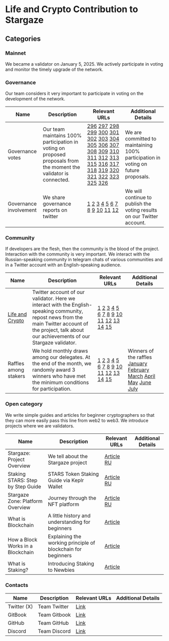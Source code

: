 # Life and Crypto Contribution to Stargaze

## Categories

### Mainnet

We became a validator on January 5, 2025. We actively participate in voting and monitor the timely upgrade of the network.
                                                                                                                
### Governance

Our team considers it very important to participate in voting on the development of the network.

| Name                   | Description                                                                             | Relevant URLs | Additional Details |
| ---------------------- | --------------------------------------------------------------------------------------- | ------------- | ------------------ |
| Governance votes       | Our team maintains 100% participation in voting on proposed proposals from the moment the validator is connected. | [296](https://validator.keplr.app/vote/stargaze/296/starsvaloper1ghrj4utqa849kxfkcau4mwt8s0txgrt99ddgyz) [297](https://validator.keplr.app/vote/stargaze/297/starsvaloper1ghrj4utqa849kxfkcau4mwt8s0txgrt99ddgyz) [298](https://validator.keplr.app/vote/stargaze/298/starsvaloper1ghrj4utqa849kxfkcau4mwt8s0txgrt99ddgyz) [299](https://validator.keplr.app/vote/stargaze/299/starsvaloper1ghrj4utqa849kxfkcau4mwt8s0txgrt99ddgyz) [300](https://validator.keplr.app/vote/stargaze/300/starsvaloper1ghrj4utqa849kxfkcau4mwt8s0txgrt99ddgyz) [301](https://validator.keplr.app/vote/stargaze/301/starsvaloper1ghrj4utqa849kxfkcau4mwt8s0txgrt99ddgyz) [302](https://validator.keplr.app/vote/stargaze/302/starsvaloper1ghrj4utqa849kxfkcau4mwt8s0txgrt99ddgyz) [303](https://validator.keplr.app/vote/stargaze/303/starsvaloper1ghrj4utqa849kxfkcau4mwt8s0txgrt99ddgyz) [304](https://validator.keplr.app/vote/stargaze/304/starsvaloper1ghrj4utqa849kxfkcau4mwt8s0txgrt99ddgyz) [305](https://validator.keplr.app/vote/stargaze/305/starsvaloper1ghrj4utqa849kxfkcau4mwt8s0txgrt99ddgyz) [306](https://validator.keplr.app/vote/stargaze/306/starsvaloper1ghrj4utqa849kxfkcau4mwt8s0txgrt99ddgyz) [307](https://validator.keplr.app/vote/stargaze/307/starsvaloper1ghrj4utqa849kxfkcau4mwt8s0txgrt99ddgyz) [308](https://validator.keplr.app/vote/stargaze/308/starsvaloper1ghrj4utqa849kxfkcau4mwt8s0txgrt99ddgyz) [309](https://validator.keplr.app/vote/stargaze/309/starsvaloper1ghrj4utqa849kxfkcau4mwt8s0txgrt99ddgyz) [310](https://validator.keplr.app/vote/stargaze/310/starsvaloper1ghrj4utqa849kxfkcau4mwt8s0txgrt99ddgyz) [311](https://validator.keplr.app/vote/stargaze/311/starsvaloper1ghrj4utqa849kxfkcau4mwt8s0txgrt99ddgyz) [312](https://validator.keplr.app/vote/stargaze/312/starsvaloper1ghrj4utqa849kxfkcau4mwt8s0txgrt99ddgyz) [313](https://validator.keplr.app/vote/stargaze/313/starsvaloper1ghrj4utqa849kxfkcau4mwt8s0txgrt99ddgyz) [315](https://validator.keplr.app/vote/stargaze/315/starsvaloper1ghrj4utqa849kxfkcau4mwt8s0txgrt99ddgyz) [316](https://validator.keplr.app/vote/stargaze/316/starsvaloper1ghrj4utqa849kxfkcau4mwt8s0txgrt99ddgyz) [317](https://validator.keplr.app/vote/stargaze/317/starsvaloper1ghrj4utqa849kxfkcau4mwt8s0txgrt99ddgyz) [318](https://validator.keplr.app/vote/stargaze/318/starsvaloper1ghrj4utqa849kxfkcau4mwt8s0txgrt99ddgyz) [319](https://validator.keplr.app/vote/stargaze/319/starsvaloper1ghrj4utqa849kxfkcau4mwt8s0txgrt99ddgyz) [320](https://validator.keplr.app/vote/stargaze/320/starsvaloper1ghrj4utqa849kxfkcau4mwt8s0txgrt99ddgyz) [321](https://validator.keplr.app/vote/stargaze/321/starsvaloper1ghrj4utqa849kxfkcau4mwt8s0txgrt99ddgyz) [322](https://validator.keplr.app/vote/stargaze/322/starsvaloper1ghrj4utqa849kxfkcau4mwt8s0txgrt99ddgyz) [323](https://validator.keplr.app/vote/stargaze/323/starsvaloper1ghrj4utqa849kxfkcau4mwt8s0txgrt99ddgyz) [325](https://validator.keplr.app/vote/stargaze/325/starsvaloper1ghrj4utqa849kxfkcau4mwt8s0txgrt99ddgyz) [326](https://validator.keplr.app/vote/stargaze/326)| We are committed to maintaining 100% participation in voting on future proposals. |
| Governance involvement | We share governance reports on twitter | [1](https://x.com/lifeandcrypto_/status/1924884450158031276) [2](https://x.com/lifeandcrypto_/status/1916800990746910920) [3](https://x.com/lifeandcrypto_/status/1912168756077367704) [4](https://x.com/lifeandcrypto_/status/1898692330833502698) [5](https://x.com/lifeandcrypto_/status/1897267004895306190) [6](https://x.com/lifeandcrypto_/status/1889724893152804887) [7](https://x.com/lifeandcrypto_/status/1886710695997161856) [8](https://x.com/lifeandcrypto_/status/1885205375831728589) [9](https://x.com/lifeandcrypto_/status/1879936352088912107) [10](https://x.com/lifeandcrypto_/status/1877681636445135145) [11](https://x.com/lifeandcrypto_/status/1877839735558709611) [12](https://x.com/lifeandcrypto_/status/1952410042046574724)| We will continue to publish the voting results on our Twitter account. |

### Community

If developers are the flesh, then the community is the blood of the project. Interaction with the community is very important. We interact with the Russian-speaking community in telegram chats of various communities and in a Twitter account with an English-speaking audience.

| Name        | Description | Relevant URLs | Additional Details |
| ----------- | ----------- | ------------- | ------------------ |
| [Life and Crypto](https://x.com/lifeandcrypto_) | Twitter account of our validator. Here we interact with the English-speaking community, repost news from the main Twitter account of the project, talk about our achievements of our Stargaze validator. | [1](https://x.com/lifeandcrypto_/status/1875841870422815228) [2](https://x.com/lifeandcrypto_/status/1877714634074927248) [3](https://x.com/lifeandcrypto_/status/1882856995327484025) [4](https://x.com/lifeandcrypto_/status/1893214254045536535) [5](https://x.com/lifeandcrypto_/status/1893905753217302839) [6](https://x.com/lifeandcrypto_/status/1897025411059736881) [7](https://x.com/lifeandcrypto_/status/1908886235356987429) [8](https://x.com/lifeandcrypto_/status/1913322434905980935) [9](https://x.com/lifeandcrypto_/status/1914440635643318437) [10](https://x.com/StargazeZone/status/1914725990376575370) [11](https://x.com/lifeandcrypto_/status/1936168743555809672) [12](https://x.com/lifeandcrypto_/status/1938469742429249629) [13](https://x.com/lifeandcrypto_/status/1940900381321810037) [14](https://x.com/lifeandcrypto_/status/1942286752128913794) [15](https://x.com/lifeandcrypto_/status/1952473458538950957)|                    |
| Raffles among stakers | We hold monthly draws among our delegates. At the end of the month, we randomly award 3 winners who have met the minimum conditions for participation. | [1](https://x.com/lifeandcrypto_/status/1878904825066475827) [2](https://x.com/lifeandcrypto_/status/1881445761239703555) [3](https://x.com/lifeandcrypto_/status/1884329800875270189) [4](https://x.com/lifeandcrypto_/status/1887056269069992129) [5](https://x.com/lifeandcrypto_/status/1896819442669289720) [6](https://x.com/lifeandcrypto_/status/1904414048633958460) [7](https://x.com/lifeandcrypto_/status/1907708443365871890) [8](https://x.com/lifeandcrypto_/status/1910279891959918876) [9](https://x.com/lifeandcrypto_/status/1912493774392934494) [10](https://x.com/lifeandcrypto_/status/1916221086393585753) [11](https://x.com/lifeandcrypto_/status/1919364986985476494) [12](https://x.com/lifeandcrypto_/status/1922026872621183084) [13](https://x.com/lifeandcrypto_/status/1930377054177943649) [14](https://x.com/lifeandcrypto_/status/1942283244323684812) [15](https://x.com/lifeandcrypto_/status/1952598797932204367)| Winners of the raffles [January](https://x.com/lifeandcrypto_/status/1885019117415014450) [February](https://x.com/lifeandcrypto_/status/1895516736960819658) [March](https://x.com/lifeandcrypto_/status/1906747199133815131) [April](https://x.com/lifeandcrypto_/status/1917603649825448238) [May](https://x.com/lifeandcrypto_/status/1928862056259727558) [June](https://x.com/lifeandcrypto_/status/1939721881604509727) [July](https://x.com/lifeandcrypto_/status/1951306697122664514)|

### Open category

We write simple guides and articles for beginner cryptographers so that they can more easily pass this line from web2 to web3.
We introduce projects where we are validators.

| Name | Description | Relevant URLs | Additional Details |
| ---- | ----------- | ------------- | ------------------ |
| Stargaze: Project Overview| We tell about the Stargaze project | [Article RU](https://life-and-crypto.gitbook.io/life-and-crypto/vse-o-stargaze/stargaze-obzor-proekta) | |
| Staking STARS: Step by Step Guide| STARS Token Staking Guide via Keplr Wallet| [Article RU](https://life-and-crypto.gitbook.io/life-and-crypto/steiking-stars-poshagovoe-rukovodstvo) | |
| Stargaze Zone: Platform Overview | Journey through the NFT platform | [Article RU](https://life-and-crypto.gitbook.io/life-and-crypto/stargaze-zone-obzor-platformy)| |
| What is Blockchain| A little history and understanding for beginners | [Article](https://life-and-crypto.gitbook.io/life-and-crypto/life-and-crypto-en/guides-for-beginners/what-is-blockchain)| |
| How a Block Works in a Blockchain| Explaining the working principle of blockchain for beginners | [Article](https://life-and-crypto.gitbook.io/life-and-crypto/life-and-crypto-en/guides-for-beginners/how-a-block-works-in-a-blockchain) | |
| What is Staking? | Introducing Staking to Newbies | [Article](https://life-and-crypto.gitbook.io/life-and-crypto/life-and-crypto-en/guides-for-beginners/what-is-staking)| |


### Contacts

| Name | Description | Relevant URLs | Additional Details |
| ---- | ----------- | ------------- | ------------------ |
| Twitter (X)| Team Twitter | [Link](https://x.com/lifeandcrypto_) ||
| GitBook| Team Gitbook | [Link](https://life-and-crypto.gitbook.io/life-and-crypto/life-and-crypto-en) ||
| GitHub | Team GitHub | [Link](https://github.com/Life-and-Crypto) ||
| Discord | Team Discord | [Link](https://discord.gg/48bcV7S8) ||
